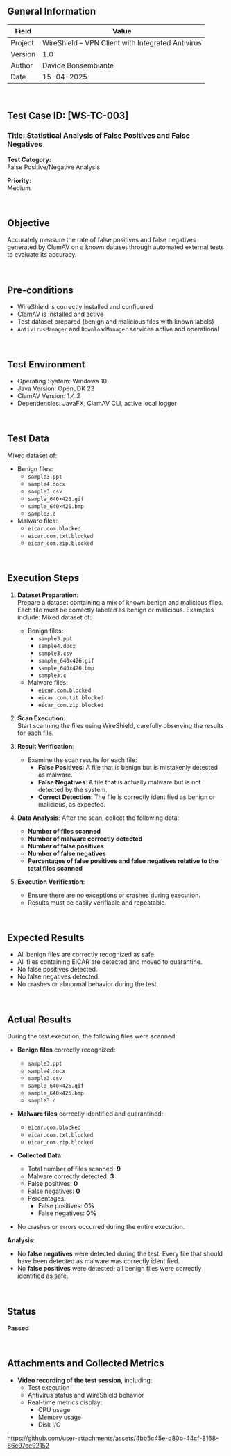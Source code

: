 ## General Information

| Field     | Value                                                    |
|-----------|----------------------------------------------------------|
| Project   | WireShield – VPN Client with Integrated Antivirus        |
| Version   | 1.0                                                      |
| Author    | Davide Bonsembiante                                      |
| Date      | 15-04-2025                                               |

&nbsp;

## Test Case ID: [WS-TC-003] 
### Title: Statistical Analysis of False Positives and False Negatives

**Test Category:**  
False Positive/Negative Analysis

**Priority:**  
Medium

&nbsp;

## Objective  
Accurately measure the rate of false positives and false negatives generated by ClamAV on a known dataset through automated external tests to evaluate its accuracy.

&nbsp;

## Pre-conditions

- WireShield is correctly installed and configured  
- ClamAV is installed and active  
- Test dataset prepared (benign and malicious files with known labels)  
- `AntivirusManager` and `DownloadManager` services active and operational  

&nbsp;

## Test Environment

- Operating System: Windows 10  
- Java Version: OpenJDK 23  
- ClamAV Version: 1.4.2  
- Dependencies: JavaFX, ClamAV CLI, active local logger  

&nbsp;

## Test Data

Mixed dataset of:
- Benign files:
  - `sample3.ppt`
  - `sample4.docx`
  - `sample3.csv`
  - `sample_640×426.gif`
  - `sample_640×426.bmp`
  - `sample3.c`
- Malware files:
  - `eicar.com.blocked`
  - `eicar.com.txt.blocked`
  - `eicar_com.zip.blocked`

&nbsp;

## Execution Steps

1. **Dataset Preparation**:  
   Prepare a dataset containing a mix of known benign and malicious files. Each file must be correctly labeled as benign or malicious. Examples include:
   Mixed dataset of:
   - Benign files:
      - `sample3.ppt`
      - `sample4.docx`
      - `sample3.csv`
      - `sample_640×426.gif`
      - `sample_640×426.bmp`
      - `sample3.c`
   - Malware files:
      - `eicar.com.blocked`
      - `eicar.com.txt.blocked`
      - `eicar_com.zip.blocked`

2. **Scan Execution**:  
   Start scanning the files using WireShield, carefully observing the results for each file.

3. **Result Verification**:
   - Examine the scan results for each file:
     - **False Positives**: A file that is benign but is mistakenly detected as malware.
     - **False Negatives**: A file that is actually malware but is not detected by the system.
     - **Correct Detection**: The file is correctly identified as benign or malicious, as expected.

4. **Data Analysis**:
   After the scan, collect the following data:
   - **Number of files scanned**
   - **Number of malware correctly detected**
   - **Number of false positives**
   - **Number of false negatives**
   - **Percentages of false positives and false negatives relative to the total files scanned**

5. **Execution Verification**:
   - Ensure there are no exceptions or crashes during execution.
   - Results must be easily verifiable and repeatable.

&nbsp;

## Expected Results

- All benign files are correctly recognized as safe.  
- All files containing EICAR are detected and moved to quarantine.  
- No false positives detected.  
- No false negatives detected.  
- No crashes or abnormal behavior during the test.  

&nbsp;

## Actual Results

During the test execution, the following files were scanned:

- **Benign files** correctly recognized:
  - `sample3.ppt`
  - `sample4.docx`
  - `sample3.csv`
  - `sample_640×426.gif`
  - `sample_640×426.bmp`
  - `sample3.c`

- **Malware files** correctly identified and quarantined:
  - `eicar.com.blocked`
  - `eicar.com.txt.blocked`
  - `eicar_com.zip.blocked`

- **Collected Data**:
  - Total number of files scanned: **9**
  - Malware correctly detected: **3**
  - False positives: **0**
  - False negatives: **0**
  - Percentages:
    - False positives: **0%**
    - False negatives: **0%**

- No crashes or errors occurred during the entire execution.

**Analysis**:
- No **false negatives** were detected during the test. Every file that should have been detected as malware was correctly identified.  
- No **false positives** were detected; all benign files were correctly identified as safe.  

&nbsp;

## Status

**Passed**

&nbsp;

## Attachments and Collected Metrics

- **Video recording of the test session**, including:
  - Test execution
  - Antivirus status and WireShield behavior
  - Real-time metrics display:  
    - CPU usage  
    - Memory usage  
    - Disk I/O

https://github.com/user-attachments/assets/4bb5c45e-d80b-44cf-8168-86c97ce92152


